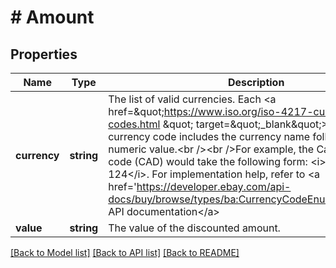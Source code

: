 # # Amount

## Properties

Name | Type | Description | Notes
------------ | ------------- | ------------- | -------------
**currency** | **string** | The list of valid currencies. Each &lt;a href&#x3D;\&quot;https://www.iso.org/iso-4217-currency-codes.html \&quot; target&#x3D;\&quot;_blank\&quot;&gt;ISO 4217&lt;/a&gt; currency code includes the currency name followed by the numeric value.&lt;br /&gt;&lt;br /&gt;For example, the Canadian Dollar code (CAD) would take the following form: &lt;i&gt;Canadian Dollar, 124&lt;/i&gt;. For implementation help, refer to &lt;a href&#x3D;&#39;https://developer.ebay.com/api-docs/buy/browse/types/ba:CurrencyCodeEnum&#39;&gt;eBay API documentation&lt;/a&gt; | [optional]
**value** | **string** | The value of the discounted amount. | [optional]

[[Back to Model list]](../../README.md#models) [[Back to API list]](../../README.md#endpoints) [[Back to README]](../../README.md)

